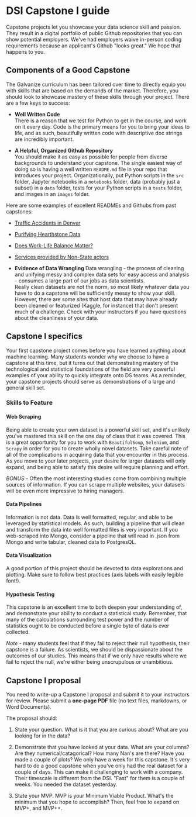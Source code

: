# DSI Capstone I guide

Capstone projects let you showcase your data science skill and passion.  They 
result in a digital portfolio of public Github repositories that you can show 
potential employers.  We've had employers waive in-person coding requirements 
because an applicant's Github "looks great."  We hope that happens to you.

## Components of a Good Capstone
The Galvanize curriculum has been tailored over time to directly equip you with 
skills that are based on the demands of the market.  Therefore, you should look 
to showcase mastery of these skills through your project.  There are a few keys 
to success:

* **Well Written Code**  
There is a reason that we test for Python to get in the course, and work on it 
every day.  Code is the primary means for you to bring your ideas to life, and 
as such, beautifully written code with descriptive doc strings are incredibly 
important.  

* **A Helpful, Organized Github Repository**  
You should make it as easy as possible for people from diverse backgrounds 
to understand your capstone.  The single easiest way of doing so is having a
well written `README.md` file in your repo that introduces your project. 
Organizationally, put Python scripts in the `src` folder, Jupyter notebooks in 
a `notebooks` folder, data (probably just a subset) in a `data` folder, tests
for your Python scripts in a `tests` folder, and images in an `images` folder.

Here are some examples of excellent READMEs and Githubs from past capstones:
* [Traffic Accidents in Denver](https://github.com/johnherr/Traffic-Accidents-in-Denver)
* [Purifying Hearthstone Data](https://github.com/NJacobsohn/Hearthstone-Data-Analysis)
* [Does Work-Life Balance Matter?](https://github.com/tsandefer/dsi_capstone_1)
* [Services provided by Non-State actors](https://github.com/gagejane/Terrorism-NonViolent)

* **Evidence of Data Wrangling**
Data wrangling - the process of cleaning and unifying messy and complex data sets 
for easy access and analysis - consumes a large part of our jobs as data scientists.  
Really clean datasets are not the norm, so most likely whatever data you have to do
a capstone will be sufficiently messy to show your skill.  However, there are some
sites that host data that may have already been cleaned or featurized (Kaggle, 
for instance) that don't present much of a challenge.  Check with your instructors 
if you have questions about the cleanliness of your data.

## Capstone I specifics
Your first capstone project comes before you have learned anything about machine 
learning.  Many students wonder why we choose to have a capstone at this time, 
but it turns out that demonstrating mastery of the technological and statistical
foundations of the field are very powerful examples of your ability to quickly 
integrate onto DS teams.  As a reminder, your capstone projects should serve as 
demonstrations of a large and general skill set. 

### Skills to Feature
#### Web Scraping
Being able to create your own dataset is a powerful skill set, and it's unlikely 
you've mastered this skill on the one day of class that it was covered.  This is 
a great opportunity for you to work with ```BeautifulSoup```, ```Selenium```, and
```Scrapy``` in order for you to create wholly novel datasets.  Take careful 
note of all of the complications in acquiring data that you encounter in this 
process.  As you move to your later projects, your desire for larger datasets 
will only expand, and being able to satisfy this desire will require planning 
and effort. 

*BONUS* - Often the most interesting studies come from combining multiple sources 
of information.  If you can scrape multiple websites, your datasets will be even 
more impressive to hiring managers.

#### Data Pipelines
Information is not data.  Data is well formatted, regular, and able to be 
leveraged by statistical models.  As such, building a pipeline that will clean 
and transform the data into well formatted files is very important.  If you 
web-scraped into Mongo, consider a pipeline that will read in .json from Mongo 
and write tabular, cleaned data to PostgresQL.

#### Data Visualization
A good portion of this project should be devoted to data explorations and plotting. 
Make sure to follow best practices (axis labels with easily legible font!).  

#### Hypothesis Testing
This capstone is an excellent time to both deepen your understanding of, and 
demonstrate your ability to conduct a statistical study.  Remember, that many of 
the calculations surrounding test power and the number of statistics ought to be
conducted before a single byte of data is ever collected.

*Note* - many students feel that if they fail to reject their null hypothesis, 
their capstone is a failure.  As scientists, we should be dispassionate about 
the outcomes of our studies.  This means that if we only have results where we 
fail to reject the null, we're either being unscrupulous or unambitious. 

## Capstone I proposal  

You need to write-up a Capstone I proposal and submit it to your instructors for
review.  Please submit a **one-page PDF** file (no text files, markdowns, or 
Word Documents).

The proposal should:

1) State your question.  What is it that you are curious about?  What are you looking 
for in the data?

2) Demonstrate that you have looked at your data.  What are your columns?  Are they
numerical/catagorical?  How many Nan's are there?  Have you made a couple of plots? 
We only have a week for this capstone. It's very hard to do a good capstone when 
you've only had the real dataset for a couple of days.  This can make it challenging to 
work with a company.  Their timescale is different from the DSI.  "Fast" for them is a 
couple of weeks.  You needed the dataset yesterday.

3) State your MVP.  MVP is your Minimum Viable Product.  What's the minimum that you 
hope to accomplish?  Then, feel free to expand on MVP+, and MVP++.